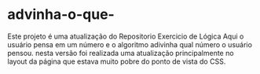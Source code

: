 # advinha-o-que-
Este projeto é uma atualização do Repositorio Exercicio de Lógica
Aqui o usuário pensa em um número e o algoritmo adivinha qual número o usuário pensou.
nesta versão foi realizada uma atualização principalmente no layout da página que estava muito pobre do ponto de vista do CSS.
